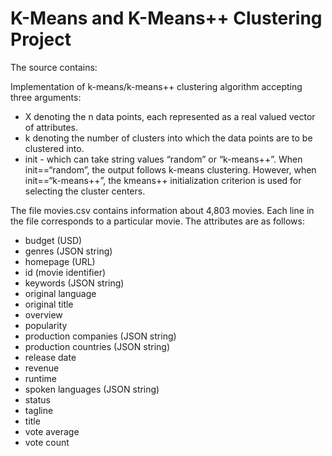 # K-Means and K-Means++ Clustering Project

The source contains:

Implementation of k-means/k-means++ clustering algorithm accepting three arguments:
* X denoting the n data points, each represented as a real valued vector of attributes.
* k denoting the number of clusters into which the data points are to be clustered into.
* init - which can take string values “random” or “k-means++”. When init==“random”, the output follows k-means clustering. However, when init==“k-means++”, the kmeans++ initialization criterion is used for selecting the cluster centers.

The file movies.csv contains information about 4,803 movies. Each line in the file corresponds to a particular movie. The attributes are as follows:
* budget (USD)
* genres (JSON string)
* homepage (URL)
* id (movie identifier)
* keywords (JSON string)
* original language
* original title
* overview
* popularity
* production companies (JSON string)
* production countries (JSON string)
* release date
* revenue
* runtime
* spoken languages (JSON string)
* status
* tagline
* title
* vote average
* vote count
